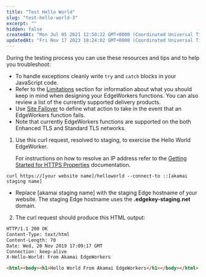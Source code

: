 ```yaml
---
title: "Test Hello World"
slug: "test-hello-world-3"
excerpt: ""
hidden: false
createdAt: "Mon Jul 05 2021 12:50:22 GMT+0000 (Coordinated Universal Time)"
updatedAt: "Fri Nov 17 2023 18:24:02 GMT+0000 (Coordinated Universal Time)"
---
```

During the testing process you can use these resources and tips and to help you troubleshoot:

- To handle exceptions cleanly write `try` and `catch` blocks in your JavaScript code. 
- Refer to the [Limitations](limitations.md) section for information about what you should keep in mind when designing your EdgeWorkers functions. You can also review a list of the currently supported delivery products.
- Use [Site Failover](site-failover.md)  to define what action to take in the event that an EdgeWorkers function fails.
- Note that currently EdgeWorkers functions are supported on the both Enhanced TLS and Standard TLS networks. 

1. Use this curl request, resolved to staging, to exercise the Hello World EdgeWorker.

   For instructions on how to resolve an IP address refer to the [Getting Started for HTTPS Properties](https://techdocs.akamai.com/property-mgr/docs/serve-content-over-https) documentation.

```curl
curl https://[your website name]/helloworld --connect-to ::[akamai staging name]
```

- Replace [akamai staging name] with the staging Edge hostname of your website. The staging Edge hostname uses the **.edgekey-staging.net** domain.

2. The curl request should produce this HTML output:

```html
HTTP/1.1 200 OK
Content-Type: text/html
Content-Length: 70
Date: Wed, 20 Nov 2019 17:09:17 GMT
Connection: keep-alive
X-Hello-World: From Akamai EdgeWorkers

<html><body><h1>Hello World From Akamai EdgeWorkers</h1></body></html>
```

